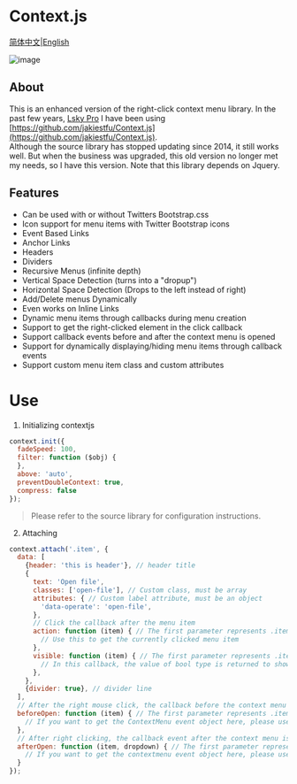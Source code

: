 # Context.js

[简体中文](README.md)|[English](README-en.md)

![image](https://user-images.githubusercontent.com/22728201/147812723-6dd06424-642e-4b0a-94e9-3adbfa09450a.png)

## About

This is an enhanced version of the right-click context menu library. In the past few years, [Lsky Pro](https://github.com/wisp-x/lsky-pro)
I have been using [https://github.com/jakiestfu/Context.js](https://github.com/jakiestfu/Context.js).  
Although the source library has stopped updating since 2014, it still works well. But when the business was upgraded, this old version no longer met my needs, so I have this version.
Note that this library depends on Jquery.

## Features

- Can be used with or without Twitters Bootstrap.css
- Icon support for menu items with Twitter Bootstrap icons
- Event Based Links
- Anchor Links
- Headers
- Dividers
- Recursive Menus (infinite depth)
- Vertical Space Detection (turns into a "dropup")
- Horizontal Space Detection (Drops to the left instead of right)
- Add/Delete menus Dynamically
- Even works on Inline Links
- Dynamic menu items through callbacks during menu creation
- Support to get the right-clicked element in the click callback
- Support callback events before and after the context menu is opened
- Support for dynamically displaying/hiding menu items through callback events
- Support custom menu item class and custom attributes

# Use

1. Initializing contextjs

```js
context.init({
  fadeSpeed: 100,
  filter: function ($obj) {
  },
  above: 'auto',
  preventDoubleContext: true,
  compress: false
});
```
> Please refer to the source library for configuration instructions.

2. Attaching

```js
context.attach('.item', {
  data: [
    {header: 'this is header'}, // header title
    {
      text: 'Open file',
      classes: ['open-file'], // Custom class, must be array
      attributes: { // Custom label attribute, must be an object
        'data-operate': 'open-file',
      },
      // Click the callback after the menu item
      action: function (item) { // The first parameter represents .item element
        // Use this to get the currently clicked menu item
      },
      visible: function (item) { // The first parameter represents .item element
        // In this callback, the value of bool type is returned to show / hide a menu item
      },
    },
    {divider: true}, // divider line
  ],
  // After the right mouse click, the callback before the context menu is opened
  beforeOpen: function (item) { // The first parameter represents .item element
    // If you want to get the ContextMenu event object here, please use this
  },
  // After right clicking, the callback event after the context menu is opened
  afterOpen: function (item, dropdown) { // The first parameter represents the .item element, the second parameter represents the context menu element
    // If you want to get the contextmenu event object here, please use this
  }
});
```